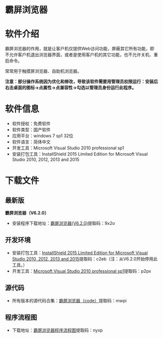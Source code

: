 # 霸屏浏览器

# 软件介绍

霸屏浏览器的作用，就是让客户机仅提供Web访问功能，屏蔽其它所有功能，即不允许客户机退出浏览器界面，或者是使用客户机的其它功能，也不允许关机、重启命令。

常常用于触摸屏浏览器、自助机浏览器。

  **注意：部分操作系统因为优化和修改，导致该软件需要用管理员权限运行：安装后右击桌面的图标->点属性->点兼容性->勾选以管理员身份运行此程序。**

# 软件信息

  - 软件授权：免费软件
  - 软件类型：国产软件
  - 应用平台：windows 7 sp1 32位
  - 软件语言：简体中文
  - 开发工具：Microsoft Visual Studio 2010 professional sp1
  - 安装打包工具：InstallShield 2015 Limited Edition for Microsoft Visual Studio 2010, 2012, 2013 and 2015

# 下载文件

  ## 最新版
**霸屏浏览器（V6.2.0）**

  - 安装程序下载地址：[霸屏浏览器(V6.2.0)](https://pan.baidu.com/s/1xd7G6BWvde8HF81SPjFrsg)提取码：9x2o
  ## 开发环境
  - 安装打包工具：[InstallShield 2015 Limited Edition for Microsoft Visual Studio 2010, 2012, 2013 and 2015](https://pan.baidu.com/s/1mboAgy0ZXLYZTAMeVvyepQ)提取码：c2eb（注：从V6.2.0开始停用此工具。）
  - 开发工具：[Microsoft Visual Studio 2010 professional sp1](https://pan.baidu.com/s/1ihtcSj4DzyZBs43QYGX8oQ)提取码：p2px

  ## 源代码
  - 所有版本的源代码合集：[霸屏浏览器（code）](https://pan.baidu.com/s/1UfaNEYuDx3Ins5FdzbUIPg)提取码：mwpi

  ## 程序流程图
  - 下载地址：[霸屏浏览器程序流程图](https://pan.baidu.com/s/1tpqniq9CoicXlXnL9B90PA)提取码：nyxp
